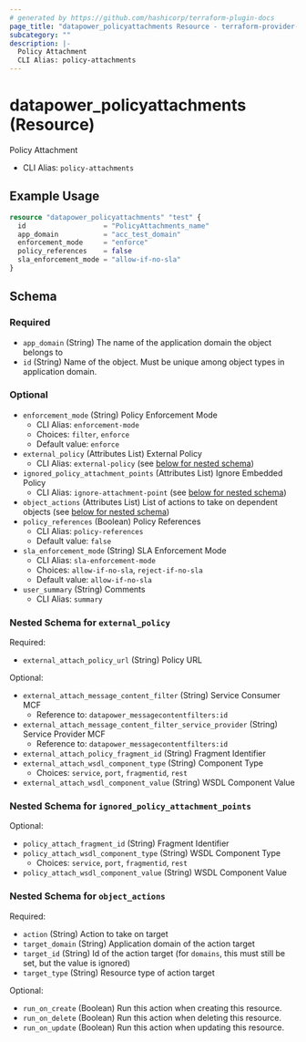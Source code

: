 ```yaml
---
# generated by https://github.com/hashicorp/terraform-plugin-docs
page_title: "datapower_policyattachments Resource - terraform-provider-datapower"
subcategory: ""
description: |-
  Policy Attachment
  CLI Alias: policy-attachments
---
```


# datapower_policyattachments (Resource)

Policy Attachment
  - CLI Alias: `policy-attachments`

## Example Usage

```terraform
resource "datapower_policyattachments" "test" {
  id                   = "PolicyAttachments_name"
  app_domain           = "acc_test_domain"
  enforcement_mode     = "enforce"
  policy_references    = false
  sla_enforcement_mode = "allow-if-no-sla"
}
```

<!-- schema generated by tfplugindocs -->
## Schema

### Required

- `app_domain` (String) The name of the application domain the object belongs to
- `id` (String) Name of the object. Must be unique among object types in application domain.

### Optional

- `enforcement_mode` (String) Policy Enforcement Mode
  - CLI Alias: `enforcement-mode`
  - Choices: `filter`, `enforce`
  - Default value: `enforce`
- `external_policy` (Attributes List) External Policy
  - CLI Alias: `external-policy` (see [below for nested schema](#nestedatt--external_policy))
- `ignored_policy_attachment_points` (Attributes List) Ignore Embedded Policy
  - CLI Alias: `ignore-attachment-point` (see [below for nested schema](#nestedatt--ignored_policy_attachment_points))
- `object_actions` (Attributes List) List of actions to take on dependent objects (see [below for nested schema](#nestedatt--object_actions))
- `policy_references` (Boolean) Policy References
  - CLI Alias: `policy-references`
  - Default value: `false`
- `sla_enforcement_mode` (String) SLA Enforcement Mode
  - CLI Alias: `sla-enforcement-mode`
  - Choices: `allow-if-no-sla`, `reject-if-no-sla`
  - Default value: `allow-if-no-sla`
- `user_summary` (String) Comments
  - CLI Alias: `summary`

<a id="nestedatt--external_policy"></a>
### Nested Schema for `external_policy`

Required:

- `external_attach_policy_url` (String) Policy URL

Optional:

- `external_attach_message_content_filter` (String) Service Consumer MCF
  - Reference to: `datapower_messagecontentfilters:id`
- `external_attach_message_content_filter_service_provider` (String) Service Provider MCF
  - Reference to: `datapower_messagecontentfilters:id`
- `external_attach_policy_fragment_id` (String) Fragment Identifier
- `external_attach_wsdl_component_type` (String) Component Type
  - Choices: `service`, `port`, `fragmentid`, `rest`
- `external_attach_wsdl_component_value` (String) WSDL Component Value


<a id="nestedatt--ignored_policy_attachment_points"></a>
### Nested Schema for `ignored_policy_attachment_points`

Optional:

- `policy_attach_fragment_id` (String) Fragment Identifier
- `policy_attach_wsdl_component_type` (String) WSDL Component Type
  - Choices: `service`, `port`, `fragmentid`, `rest`
- `policy_attach_wsdl_component_value` (String) WSDL Component Value


<a id="nestedatt--object_actions"></a>
### Nested Schema for `object_actions`

Required:

- `action` (String) Action to take on target
- `target_domain` (String) Application domain of the action target
- `target_id` (String) Id of the action target (for `domains`, this must still be set, but the value is ignored)
- `target_type` (String) Resource type of action target

Optional:

- `run_on_create` (Boolean) Run this action when creating this resource.
- `run_on_delete` (Boolean) Run this action when deleting this resource.
- `run_on_update` (Boolean) Run this action when updating this resource.
